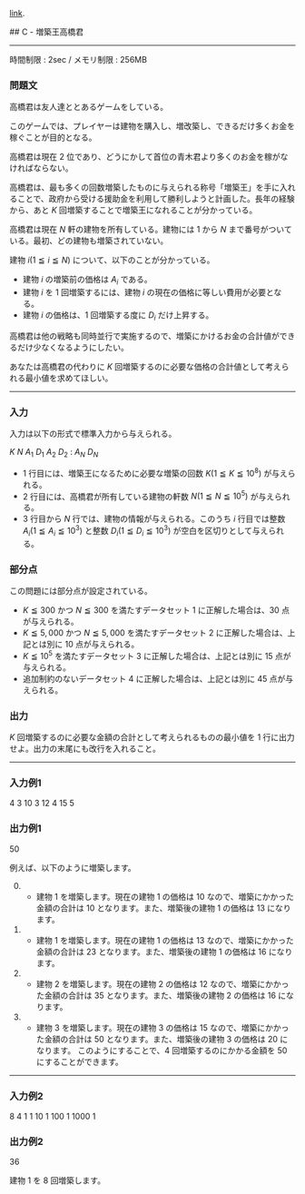 [link](http://arc021.contest.atcoder.jp/tasks/arc021_3).


<script type="text/x-mathjax-config">
  MathJax.Hub.Config({ tex2jax: { inlineMath: [ ['$','$'] ] } });
</script>
<script type="text/javascript"
src="https://cdn.mathjax.org/mathjax/latest/MathJax.js?config=TeX-MML-AM_CHTML">
</script>## C - 増築王高橋君

----------

時間制限 : 2sec / メモリ制限 : 256MB

### 問題文

高橋君は友人達ととあるゲームをしている。

このゲームでは、プレイヤーは建物を購入し、増改築し、できるだけ多くお金を稼ぐことが目的となる。

高橋君は現在 $2$ 位であり、どうにかして首位の青木君より多くのお金を稼がなければならない。

高橋君は、最も多くの回数増築したものに与えられる称号「増築王」を手に入れることで、政府から受ける援助金を利用して勝利しようと計画した。長年の経験から、あと $K$ 回増築することで増築王になれることが分かっている。

高橋君は現在 $N$ 軒の建物を所有している。建物には $1$ から $N$ まで番号がついている。最初、どの建物も増築されていない。

建物 $i (1 ≦ i ≦ N)$ について、以下のことが分かっている。

* 建物 $i$ の増築前の価格は $A_i$ である。
* 建物 $i$ を $1$ 回増築するには、建物 $i$ の現在の価格に等しい費用が必要となる。
* 建物 $i$ の価格は、$1$ 回増築する度に $D_i$ だけ上昇する。

高橋君は他の戦略も同時並行で実施するので、増築にかけるお金の合計値ができるだけ少なくなるようにしたい。

あなたは高橋君の代わりに $K$ 回増築するのに必要な価格の合計値として考えられる最小値を求めてほしい。

----------

### 入力

入力は以下の形式で標準入力から与えられる。

>
$K$
$N$
$A_1$ $D_1$
$A_2$ $D_2$
:
$A_N$ $D_N$


* $1$ 行目には、増築王になるために必要な増築の回数 $K (1 ≦ K ≦ 10^8)$ が与えられる。
* $2$ 行目には、高橋君が所有している建物の軒数 $N (1 ≦ N ≦ 10^5)$ が与えられる。
* $3$ 行目から $N$ 行では、建物の情報が与えられる。このうち $i$ 行目では整数 $A_i (1 ≦ A_i ≦10^3)$ と整数 $D_i (1 ≦ D_i ≦10^3)$ が空白を区切りとして与えられる。

### 部分点

この問題には部分点が設定されている。

* $K ≦ 300$ かつ $N ≦ 300$ を満たすデータセット $1$ に正解した場合は、$30$ 点が与えられる。
* $K ≦ 5,000$ かつ $N ≦ 5,000$ を満たすデータセット $2$ に正解した場合は、上記とは別に $10$ 点が与えられる。
* $K ≦ 10^5$ を満たすデータセット $3$ に正解した場合は、上記とは別に $15$ 点が与えられる。
* 追加制約のないデータセット $4$ に正解した場合は、上記とは別に $45$ 点が与えられる。

### 出力

$K$ 回増築するのに必要な金額の合計として考えられるものの最小値を $1$ 行に出力せよ。出力の末尾にも改行を入れること。

----------

### 入力例1

>
4
3
10 3
12 4
15 5


### 出力例1

>
50


例えば、以下のように増築します。

0. * 建物 $1$ を増築します。現在の建物 $1$ の価格は $10$ なので、増築にかかった金額の合計は $10$ となります。また、増築後の建物 $1$ の価格は $13$ になります。

0. * 建物 $1$ を増築します。現在の建物 $1$ の価格は $13$ なので、増築にかかった金額の合計は $23$ となります。また、増築後の建物 $1$ の価格は $16$ になります。

0. * 建物 $2$ を増築します。現在の建物 $2$ の価格は $12$ なので、増築にかかった金額の合計は $35$ となります。また、増築後の建物 $2$ の価格は $16$ になります。

0. * 建物 $3$ を増築します。現在の建物 $3$ の価格は $15$ なので、増築にかかった金額の合計は $50$ となります。また、増築後の建物 $3$ の価格は $20$ になります。
このようにすることで、$4$ 回増築するのにかかる金額を $50$ にすることができます。

----------

### 入力例2

>
8
4
1 1
10 1
100 1
1000 1


### 出力例2

>
36


建物 $1$ を $8$ 回増築します。

